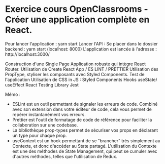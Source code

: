 # Exercice cours OpenClassrooms - Créer une application complète en React. 

Pour lancer l'application : yarn start 
Lancer l'API : Se placer dans le dossier backend : yarn start (localhost: 8000) 
L'application est lancée à l'adresse : http://localhost:3000/

Construction d'une Single Page Application robuste qui intègre React Router. 
Utilisation de Create React App / ES LINT / PRETTIER
Utilisation des PropType, styliser les composants avec Styled Components.
Test de l'application 
Utilisation de CSS in JS : Styled Components
Hooks useState/ useEffect 
React Testing Library
Jest 

 
Mémo : 
 
- ESLint est un outil permettant de signaler les erreurs de code. Combiné avec son extension dans votre éditeur de code, cela vous permet de repérer instantanément vos erreurs.
- Prettier est l'outil de formatage de code de référence pour faciliter la collaboration sur une codebase.
- La bibliothèque  prop-types  permet de sécuriser vos props en déclarant un type pour chaque prop.
- useContext  est un hook permettant de se "brancher" très simplement au Contexte, et donc d'accéder au State partagé.
L'utilisation du Contexte est une des méthodes de State Management, qui peut se cumuler avec d'autres méthodes, telles que l'utilisation de Redux.
